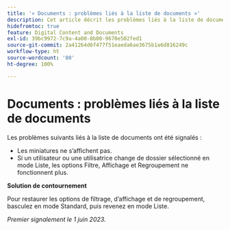 ```yaml
---
title: '« Documents : problèmes liés à la liste de documents »'
description: Cet article décrit les problèmes liés à la liste de documents qui ont été récemment signalés.
hidefromtoc: true
feature: Digital Content and Documents
exl-id: 39bc9972-7c9a-4a00-8b00-9670e502fed1
source-git-commit: 2a41264d6f477f51eaeda6ae3675b1a6d816249c
workflow-type: ht
source-wordcount: '80'
ht-degree: 100%

---
```


# Documents : problèmes liés à la liste de documents

<!--This article is on the WF and WFP TOCs. Valid issue, won't fix (Won't fix tab).-->

Les problèmes suivants liés à la liste de documents ont été signalés :

* Les miniatures ne s’affichent pas.
* Si un utilisateur ou une utilisatrice change de dossier sélectionné en mode Liste, les options Filtre, Affichage et Regroupement ne fonctionnent plus.

**Solution de contournement**

Pour restaurer les options de filtrage, d’affichage et de regroupement, basculez en mode Standard, puis revenez en mode Liste.

_Premier signalement le 1 juin 2023._
